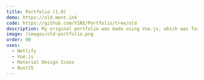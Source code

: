 ```yaml
---
title: Portfolio (1.0)
demo: https://old.ment.ink
code: https://github.com/V1RE/Portfolio/tree/old
description: My original portfolio was made using Vue.js, which was far from needed, but an interesting way to build a website nevertheless.
image: /images/old-portfolio.png
order: 90
uses:
  - Netlify
  - Vue.js
  - Material Design Icons
  - NuxtJS
---
```


